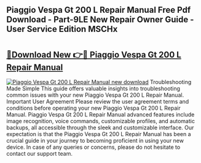 ## Piaggio Vespa Gt 200 L Repair Manual Free Pdf Download - Part-9LE New Repair Owner Guide - User Service Edition MSCHx

# <h2><a href="http://bc92894.oget.top/?id=Piaggio+Vespa+Gt+200+L+Repair+Manual">🔗Download New 👉🔴 Piaggio Vespa Gt 200 L Repair Manual</a></h2>

[![Piaggio Vespa Gt 200 L Repair Manual new download](https://i.imgur.com/5g1atiW.png)](http://bc92894.oget.top/?id=Piaggio+Vespa+Gt+200+L+Repair+Manual)
Troubleshooting Made Simple This guide offers valuable insights into troubleshooting common issues with your new Piaggio Vespa Gt 200 L Repair Manual. Important User Agreement Please review the user agreement terms and conditions before operating your new Piaggio Vespa Gt 200 L Repair Manual. Piaggio Vespa Gt 200 L Repair Manual advanced features include image recognition, voice commands, customizable profiles, and automatic backups, all accessible through the sleek and customizable interface. Our expectation is that the Piaggio Vespa Gt 200 L Repair Manual has been a crucial guide in your journey to becoming proficient in using your new device. In case of any queries or concerns, please do not hesitate to contact our support team.
